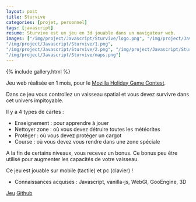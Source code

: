 ```yaml
---
layout: post
title: Sturvive
categories: [projet, personnel]
tags: [javascript]
resume: Sturvive est un jeu en 3d jouable dans un navigateur web.
images: ["/img/project/Javascript/Sturvive/logo.png", "/img/project/Javascript/Sturvive/menu.png", "/img/project/Javascript/Sturvive/0.png", 
"/img/project/Javascript/Sturvive/1.png", 
"/img/project/Javascript/Sturvive/2.png", "/img/project/Javascript/Sturvive/3.png", "/img/project/Javascript/Sturvive/4.png", "/img/project/Javascript/Sturvive/bonus.png", 
"/img/project/Javascript/Sturvive/maps.png"]
---
```

{% include gallery.html %}

Jeu web réalisée en 1 mois, pour le <a href="https://blog.mozilla.org/blog/2013/12/05/unleash-the-game-creator-in-you-by-entering-our-holiday-gaming-competition/" target="_blank">Mozilla Holiday Game Contest</a>.

Dans ce jeu vous controllez un vaisseau spatial et vous devez survivre dans cet univers impitoyable.

Il y a 4 types de cartes :
* Enseignement : pour apprendre à jouer
* Nettoyer zone : où vous devez détruire toutes les météorites
* Protéger : où vous devez protéger un cargot
* Course : où vous devez vous rendre dans une zone spéciale

A la fin de certains niveaux, vous recevez un bonus. Ce bonus peu être utilisé pour augmenter les capacités de votre vaisseau.

Ce jeu est jouable sur mobile (tactile) et pc (clavier) ! 

* Connaissances acquises : Javascript, vanilla-js, WebGl, GooEngine, 3D

<div class="container-link">
  <a href="http://manland.github.io/sturvive" target="_blank">Jeu</a>
  <a href="https://github.com/manland/sturvive" target="_blank">Github</a>
</div>
